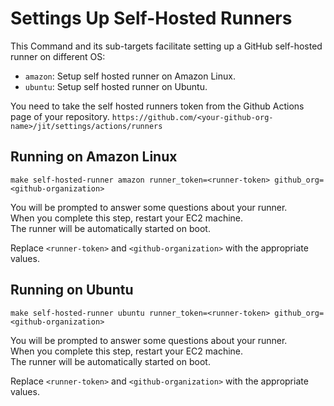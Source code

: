 # Settings Up Self-Hosted Runners

This Command and its sub-targets facilitate setting up a GitHub self-hosted runner on different OS:

- `amazon`: Setup self hosted runner on Amazon Linux.
- `ubuntu`: Setup self hosted runner on Ubuntu.

You need to take the self hosted runners token from the Github Actions page of your repository.
`https://github.com/<your-github-org-name>/jit/settings/actions/runners`

## Running on Amazon Linux

```shell
make self-hosted-runner amazon runner_token=<runner-token> github_org=<github-organization>
```

You will be prompted to answer some questions about your runner. \
When you complete this step, restart your EC2 machine. \
The runner will be automatically started on boot.

Replace `<runner-token>` and `<github-organization>` with the appropriate values.

## Running on Ubuntu

```shell
make self-hosted-runner ubuntu runner_token=<runner-token> github_org=<github-organization>
```

You will be prompted to answer some questions about your runner. \
When you complete this step, restart your EC2 machine. \
The runner will be automatically started on boot.

Replace `<runner-token>` and `<github-organization>` with the appropriate values.

